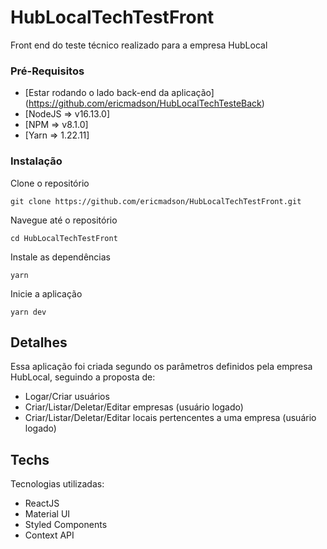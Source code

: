 # HubLocalTechTestFront

Front end do teste técnico realizado para a empresa HubLocal

### Pré-Requisitos

- [Estar rodando o lado back-end da aplicação] (https://github.com/ericmadson/HubLocalTechTesteBack)
- [NodeJS => v16.13.0]
- [NPM => v8.1.0]
- [Yarn => 1.22.11]

### Instalação

Clone o repositório

    git clone https://github.com/ericmadson/HubLocalTechTestFront.git

Navegue até o repositório

    cd HubLocalTechTestFront

Instale as dependências

    yarn

Inicie a aplicação

    yarn dev

## Detalhes

Essa aplicação foi criada segundo os parâmetros definidos pela empresa HubLocal,
seguindo a proposta de:
- Logar/Criar usuários
- Criar/Listar/Deletar/Editar empresas (usuário logado)
- Criar/Listar/Deletar/Editar locais pertencentes a uma
empresa (usuário logado)

## Techs

Tecnologias utilizadas:
- ReactJS
- Material UI
- Styled Components
- Context API




